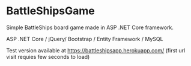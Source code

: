 # BattleShipsGame
Simple BattleShips board game made in ASP .NET Core framework.

ASP .NET Core / jQuery/ Bootstrap / Entity Framework / MySQL

Test version available at https://battleshipsapp.herokuapp.com/ (first url visit requies few seconds to load)

